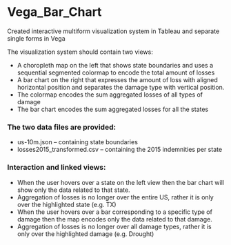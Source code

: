 # Vega_Bar_Chart
Created interactive multiform visualization system in Tableau and separate single forms in Vega

The visualization system should contain two views:
- A choropleth map on the left that shows state boundaries and uses a sequential segmented colormap to encode the total amount of losses 
- A bar chart on the right that expresses the amount of loss with aligned horizontal position and separates the damage type with vertical position.
- The colormap encodes the sum aggregated losses of all types of damage
- The bar chart encodes the sum aggregated losses for all the states

### The two data files are provided: 
- us-10m.json – containing state boundaries
- losses2015_transformed.csv – containing the 2015 indemnities per state

### Interaction and linked views: 
- When the user hovers over a state on the left view then the bar chart will show only the data related to that state. 
- Aggregation of losses is no longer over the entire US, rather it is only over the highlighted state (e.g. TX)
- When the user hovers over a bar corresponding to a specific type of damage then the map encodes only the data related to that damage.
- Aggregation of losses is no longer over all damage types, rather it is only over the highlighted damage (e.g. Drought)
